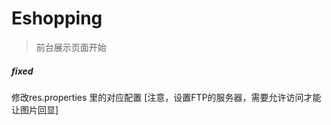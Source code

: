 # Eshopping

>前台展示页面开始

##### *fixed*

修改res.properties 里的对应配置
<red>[注意，设置FTP的服务器，需要允许访问才能让图片回显]</red>